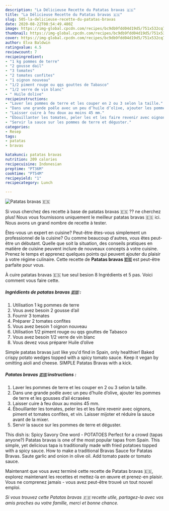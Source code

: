```yaml
---
description: "La Délicieuse Recette du Patatas bravas 🇪🇸"
title: "La Délicieuse Recette du Patatas bravas 🇪🇸"
slug: 505-la-delicieuse-recette-du-patatas-bravas
date: 2020-08-22T08:54:49.480Z
image: https://img-global.cpcdn.com/recipes/bc9db9fdd04d19d5/751x532cq70/patatas-bravas-🇪🇸-photo-principale-de-la-recette.jpg
thumbnail: https://img-global.cpcdn.com/recipes/bc9db9fdd04d19d5/751x532cq70/patatas-bravas-🇪🇸-photo-principale-de-la-recette.jpg
cover: https://img-global.cpcdn.com/recipes/bc9db9fdd04d19d5/751x532cq70/patatas-bravas-🇪🇸-photo-principale-de-la-recette.jpg
author: Elva Baldwin
ratingvalue: 4.5
reviewcount: 7
recipeingredient:
- "1 kg pommes de terre"
- "2 gousse dail"
- "3 tomates"
- "2 tomates confites"
- "1 oignon nouveau"
- "1/2 piment rouge ou qqs gouttes de Tabasco"
- "1/2 verre de vin blanc"
- " Huile dolive"
recipeinstructions:
- "Laver les pommes de terre et les couper en 2 ou 3 selon la taille."
- "Dans une grande poêle avec un peu d’huile d’olive, ajouter les pommes de terre et les gousses d’ail écrasées"
- "Laisser cuire à feu doux au moins 45 mm."
- "Ébouillanter les tomates, peler les et les faire revenir avec oignons, piment et tomates confites, et vin. Laisser mijoter et réduire la sauce avant de la mixer."
- "Servir la sauce sur les pommes de terre et déguster."
categories:
- Resep
tags:
- patatas
- bravas

katakunci: patatas bravas 
nutrition: 209 calories
recipecuisine: Indonesian
preptime: "PT36M"
cooktime: "PT54M"
recipeyield: "1"
recipecategory: Lunch

---
```



![Patatas bravas 🇪🇸](https://img-global.cpcdn.com/recipes/bc9db9fdd04d19d5/751x532cq70/patatas-bravas-🇪🇸-photo-principale-de-la-recette.jpg)

Si vous cherchez des recette à base de patatas bravas 🇪🇸 ?? ne cherchez plus! Nous vous fournissons uniquement le meilleur patatas bravas 🇪🇸 ici. Nous avons un grand nombre de recette à tester.

Êtes-vous un expert en cuisine? Peut-être êtes-vous simplement un professionnel de la cuisine? Ou comme beaucoup d'autres, vous êtes peut-être un débutant. Quelle que soit la situation, des conseils pratiques en matière de cuisine peuvent inclure de nouveaux concepts à votre cuisine. Prenez le temps et apprenez quelques points qui peuvent ajouter du plaisir à votre régime culinaire. Cette recette de <strong> Patatas bravas 🇪🇸 </strong> est peut-être parfaite pour vous.

<!--inarticleads1-->

À cuire patatas bravas 🇪🇸 tue seul besion 8 Ingrédients et 5 pas. Voici comment vous faire cette.

##### Ingrédients de patatas bravas 🇪🇸 :

1. Utilisation 1 kg pommes de terre
1. Vous avez besoin 2 gousse d’ail
1. Fournir 3 tomates
1. Préparer 2 tomates confites
1. Vous avez besoin 1 oignon nouveau
1. Utilisation 1/2 piment rouge ou qqs gouttes de Tabasco
1. Vous avez besoin 1/2 verre de vin blanc
1. Vous devez vous préparer  Huile d’olive


Simple patatas bravas just like you&#39;d find in Spain, only healthier! Baked crispy potato wedges topped with a spicy tomato sauce. Keep it vegan by omitting aioli and cheese. SIMPLE Patatas Bravas with a kick. 

<!--inarticleads2-->

##### Patatas bravas 🇪🇸 instructions :

1. Laver les pommes de terre et les couper en 2 ou 3 selon la taille.
1. Dans une grande poêle avec un peu d’huile d’olive, ajouter les pommes de terre et les gousses d’ail écrasées
1. Laisser cuire à feu doux au moins 45 mm.
1. Ébouillanter les tomates, peler les et les faire revenir avec oignons, piment et tomates confites, et vin. Laisser mijoter et réduire la sauce avant de la mixer.
1. Servir la sauce sur les pommes de terre et déguster.


This dish is: Spicy Savory One word - POTATOES Perfect for a crowd (tapas anyone?) Patatas bravas is one of the most popular tapas from Spain. This simple, yet delicious tapa is traditionally made with fried potatoes topped with a spicy sauce. How to make a traditional Bravas Sauce for Patatas Bravas. Saute garlic and onion in olive oil. Add tomato paste or tomato sauce. 

<!--inarticleads1-->

<p>
Maintenant que vous avez terminé cette recette de Patatas bravas 🇪🇸, explorez maintenant les recettes et mettez-la en œuvre et prenez-en plaisir. Vous ne comprenez jamais - vous avez peut-être trouvé un tout nouvel emploi.
</p>

<p>
<i>Si vous trouvez cette Patatas bravas 🇪🇸 recette utile, partagez-la avec vos amis proches ou votre famille, merci et bonne chance.</i>
</p>
